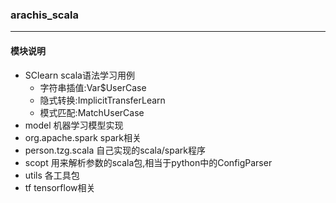 ### arachis_scala
---------
#### 模块说明
- SClearn scala语法学习用例
    - 字符串插值:Var$UserCase
    - 隐式转换:ImplicitTransferLearn
    - 模式匹配:MatchUserCase
- model 机器学习模型实现
- org.apache.spark  spark相关
- person.tzg.scala 自己实现的scala/spark程序
- scopt 用来解析参数的scala包,相当于python中的ConfigParser
- utils 各工具包
- tf tensorflow相关